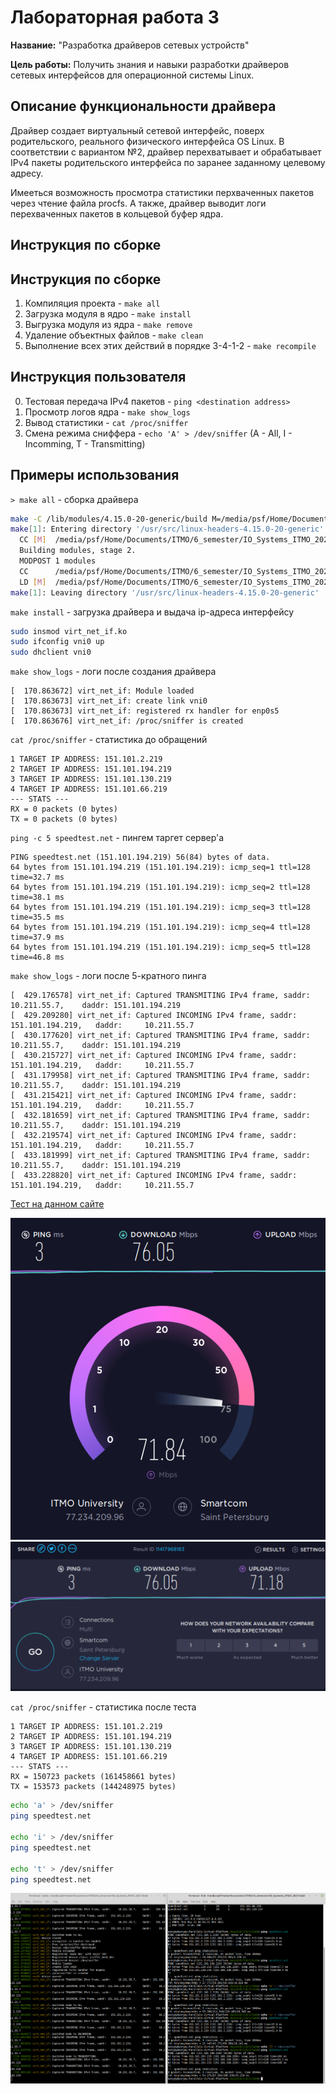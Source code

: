 # Лабораторная работа 3

**Название:** "Разработка драйверов сетевых устройств"

**Цель работы:** Получить знания и навыки разработки драйверов сетевых интерфейсов для операционной системы Linux.

## Описание функциональности драйвера

Драйвер создает виртуальный сетевой интерфейс, поверх родительского, реального физического интерфейса OS Linux.
В соответствии с вариантом №2, драйвер  перехватывает и обрабатывает IPv4 пакеты родительского интерфейса по заранее заданному целевому адресу. 

Имееться возможность просмотра статистики перхваченных пакетов через чтение файла procfs. А также, драйвер выводит логи перехваченных пакетов в кольцевой буфер ядра.

## Инструкция по сборке

## Инструкция по сборке

1. Компиляция проекта - `make all`
2. Загрузка модуля в ядро - `make install`
3. Выгрузка модуля из ядра - `make remove`
4. Удаление объектных файлов - `make clean`
5. Выполнение всех этих действий в порядке 3-4-1-2 - `make recompile`

## Инструкция пользователя

0. Тестовая передача IPv4 пакетов - `ping <destination address>`
1. Просмотр логов ядра - `make show_logs`
2. Вывод статистики - `cat /proc/sniffer`
3. Смена режима сниффера - `echo 'A' > /dev/sniffer` (A - All, I - Incomming, T - Transmitting)

## Примеры использования

`> make all` - сборка драйвера

```bash
make -C /lib/modules/4.15.0-20-generic/build M=/media/psf/Home/Documents/ITMO/6_semester/IO_Systems_ITMO_2021/lab3 modules
make[1]: Entering directory '/usr/src/linux-headers-4.15.0-20-generic'
  CC [M]  /media/psf/Home/Documents/ITMO/6_semester/IO_Systems_ITMO_2021/lab3/virt_net_if.o
  Building modules, stage 2.
  MODPOST 1 modules
  CC      /media/psf/Home/Documents/ITMO/6_semester/IO_Systems_ITMO_2021/lab3/virt_net_if.mod.o
  LD [M]  /media/psf/Home/Documents/ITMO/6_semester/IO_Systems_ITMO_2021/lab3/virt_net_if.ko
make[1]: Leaving directory '/usr/src/linux-headers-4.15.0-20-generic'
```

`make install` - загрузка драйвера и выдача ip-адреса интерфейсу

```bash
sudo insmod virt_net_if.ko
sudo ifconfig vni0 up
sudo dhclient vni0
```

`make show_logs` - логи после создания драйвера

```log
[  170.863672] virt_net_if: Module loaded
[  170.863673] virt_net_if: create link vni0
[  170.863673] virt_net_if: registered rx handler for enp0s5
[  170.863676] virt_net_if: /proc/sniffer is created
```

`cat /proc/sniffer` - статистика до обращений

```
1 TARGET IP ADDRESS: 151.101.2.219
2 TARGET IP ADDRESS: 151.101.194.219
3 TARGET IP ADDRESS: 151.101.130.219
4 TARGET IP ADDRESS: 151.101.66.219
--- STATS ---
RX = 0 packets (0 bytes)
TX = 0 packets (0 bytes)
```

`ping -c 5 speedtest.net` - пингем таргет сервер'a

```
PING speedtest.net (151.101.194.219) 56(84) bytes of data.
64 bytes from 151.101.194.219 (151.101.194.219): icmp_seq=1 ttl=128 time=32.7 ms
64 bytes from 151.101.194.219 (151.101.194.219): icmp_seq=2 ttl=128 time=38.1 ms
64 bytes from 151.101.194.219 (151.101.194.219): icmp_seq=3 ttl=128 time=35.5 ms
64 bytes from 151.101.194.219 (151.101.194.219): icmp_seq=4 ttl=128 time=37.9 ms
64 bytes from 151.101.194.219 (151.101.194.219): icmp_seq=5 ttl=128 time=46.8 ms
```

`make show_logs` - логи после 5-кратного пинга

```log
[  429.176578] virt_net_if: Captured TRANSMITING IPv4 frame, saddr:     10.211.55.7,	daddr: 151.101.194.219
[  429.209280] virt_net_if: Captured INCOMING IPv4 frame, saddr: 151.101.194.219,	daddr:     10.211.55.7
[  430.177620] virt_net_if: Captured TRANSMITING IPv4 frame, saddr:     10.211.55.7,	daddr: 151.101.194.219
[  430.215727] virt_net_if: Captured INCOMING IPv4 frame, saddr: 151.101.194.219,	daddr:     10.211.55.7
[  431.179958] virt_net_if: Captured TRANSMITING IPv4 frame, saddr:     10.211.55.7,	daddr: 151.101.194.219
[  431.215421] virt_net_if: Captured INCOMING IPv4 frame, saddr: 151.101.194.219,	daddr:     10.211.55.7
[  432.181659] virt_net_if: Captured TRANSMITING IPv4 frame, saddr:     10.211.55.7,	daddr: 151.101.194.219
[  432.219574] virt_net_if: Captured INCOMING IPv4 frame, saddr: 151.101.194.219,	daddr:     10.211.55.7
[  433.181999] virt_net_if: Captured TRANSMITING IPv4 frame, saddr:     10.211.55.7,	daddr: 151.101.194.219
[  433.228820] virt_net_if: Captured INCOMING IPv4 frame, saddr: 151.101.194.219,	daddr:     10.211.55.7
```

[Тест на данном сайте](https://speedtest.net)

![Test Ongoing](./Test_ongoing.png)
![Test Finished](./Test_finished.png)

`cat /proc/sniffer` - статистика после теста

```
1 TARGET IP ADDRESS: 151.101.2.219
2 TARGET IP ADDRESS: 151.101.194.219
3 TARGET IP ADDRESS: 151.101.130.219
4 TARGET IP ADDRESS: 151.101.66.219
--- STATS ---
RX = 150723 packets (161458661 bytes)
TX = 153573 packets (144248975 bytes)
```

```bash
echo 'a' > /dev/sniffer
ping speedtest.net

echo 'i' > /dev/sniffer
ping speedtest.net

echo 't' > /dev/sniffer
ping speedtest.net
```

![Mode_Switching_Example](Mode_switching.png)
